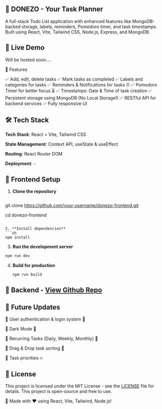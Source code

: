 ## 📝 DONEZO - Your Task Planner

A full-stack Todo List application with enhanced features like MongoDB-backed storage, labels, reminders, Pomodoro timer, and task timestamps. Built using React, Vite, Tailwind CSS, Node.js, Express, and MongoDB.

## 🚀 Live Demo

Will be hosted soon....


📌 Features

✅ Add, edit, delete tasks
✅ Mark tasks as completed
✅ Labels and categories for tasks
✅ Reminders & Notifications for tasks ⏰
✅ Pomodoro Timer for better focus ⏳
✅ Timestamps: Date & Time of task creation
✅ Persistent storage using MongoDB (No Local Storage!)
✅ RESTful API for backend services
✅ Fully responsive UI

## 🛠 Tech Stack

**Tech Stack**: React + Vite, Tailwind CSS

**State Management**: Context API, useState & useEffect

**Routing**: React Router DOM

**Deployment**: -

## 🔧 Frontend Setup

1. **Clone the repository**  
   ```sh
git clone https://github.com/your-username/donezo-frontend.git

cd donezo-frontend
   ```

2. **Install dependencies**
 ```sh
npm install
```

3. **Run the development server**
 ```sh
npm run dev
```

4. **Build for production**
    ```sh
    npm run build
    ```

## 🔧 Backend - [View Github Repo](https://github.com/Rahulbabar222/Donezo-Backend "Visit Repo")

## 🚀 Future Updates

🔹 User authentication & login system 🔑

🔹 Dark Mode 🌙

🔹 Recurring Tasks (Daily, Weekly, Monthly) 📆

🔹 Drag & Drop task sorting 🔄

🔹 Task priorities 🔥


## 📜 License

This project is licensed under the MIT License - see the [LICENSE](LICENSE) file for details.
This project is open-source and free to use. 

🚀 Made with ❤️ using React, Vite, Tailwind, Node.js!

